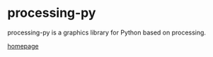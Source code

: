 # processing-py

processing-py is a graphics library for Python based on processing.

[homepage](https://py.processing.org/)
